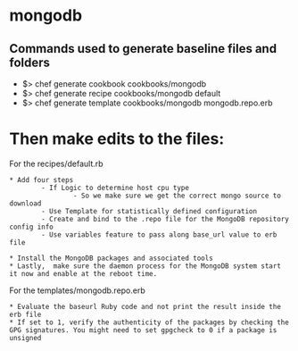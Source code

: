 # mongodb

## Commands used to generate baseline files and folders
- $> chef generate cookbook cookbooks/mongodb
- $> chef generate recipe cookbooks/mongodb  default
- $> chef generate template cookbooks/mongodb  mongodb.repo.erb
#
# Then make edits to the files:
For the recipes/default.rb

    * Add four steps
            - If Logic to determine host cpu type
                    - So we make sure we get the correct mongo source to download
            - Use Template for statistically defined configuration
            - Create and bind to the .repo file for the MongoDB repository config info
            - Use variables feature to pass along base_url value to erb file

    * Install the MongoDB packages and associated tools
    * Lastly,  make sure the daemon process for the MongoDB system start it now and enable at the reboot time.

For the templates/mongodb.repo.erb

    * Evaluate the baseurl Ruby code and not print the result inside the erb file
    * If set to 1, verify the authenticity of the packages by checking the GPG signatures. You might need to set gpgcheck to 0 if a package is unsigned
